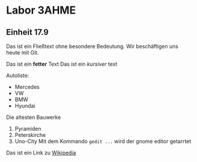 # Labor 3AHME
## Einheit 17.9
Das ist ein Fließtext ohne besondere Bedeutung.
Wir beschäftigen uns heute mit Git.

Das ist ein **fetter** Text
Das ist ein *kursiver* text

Autoliste:
* Mercedes
* VW
* BMW
* Hyundai

Die altesten Bauwerke
1. Pyramiden
1. Peterskirche 
1. Uno-City
Mit dem Kommando `gedit ...` wird der gnome editor getarrtet

Das ist ein Link zu [Wikipedia](https://Wikipedia.com)
